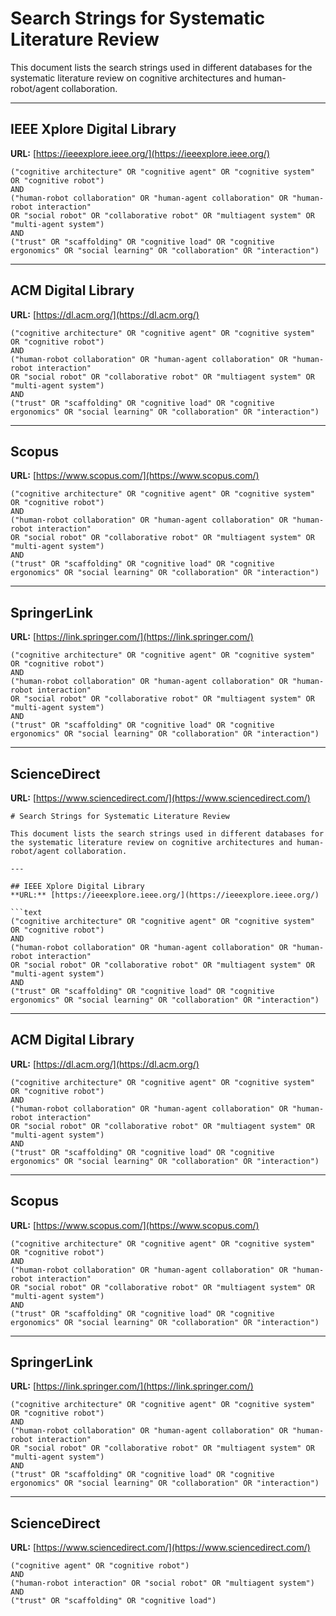 # Search Strings for Systematic Literature Review

This document lists the search strings used in different databases for the systematic literature review on cognitive architectures and human-robot/agent collaboration.

---

## IEEE Xplore Digital Library
**URL:** [https://ieeexplore.ieee.org/](https://ieeexplore.ieee.org/)  

```text
("cognitive architecture" OR "cognitive agent" OR "cognitive system" OR "cognitive robot")
AND
("human-robot collaboration" OR "human-agent collaboration" OR "human-robot interaction" 
OR "social robot" OR "collaborative robot" OR "multiagent system" OR "multi-agent system")
AND
("trust" OR "scaffolding" OR "cognitive load" OR "cognitive ergonomics" OR "social learning" OR "collaboration" OR "interaction")
````

---

## ACM Digital Library

**URL:** [https://dl.acm.org/](https://dl.acm.org/)

```text
("cognitive architecture" OR "cognitive agent" OR "cognitive system" OR "cognitive robot")
AND
("human-robot collaboration" OR "human-agent collaboration" OR "human-robot interaction" 
OR "social robot" OR "collaborative robot" OR "multiagent system" OR "multi-agent system")
AND
("trust" OR "scaffolding" OR "cognitive load" OR "cognitive ergonomics" OR "social learning" OR "collaboration" OR "interaction")
```

---

## Scopus

**URL:** [https://www.scopus.com/](https://www.scopus.com/)

```text
("cognitive architecture" OR "cognitive agent" OR "cognitive system" OR "cognitive robot")
AND
("human-robot collaboration" OR "human-agent collaboration" OR "human-robot interaction" 
OR "social robot" OR "collaborative robot" OR "multiagent system" OR "multi-agent system")
AND
("trust" OR "scaffolding" OR "cognitive load" OR "cognitive ergonomics" OR "social learning" OR "collaboration" OR "interaction")
````

---

## SpringerLink

**URL:** [https://link.springer.com/](https://link.springer.com/)

```text
("cognitive architecture" OR "cognitive agent" OR "cognitive system" OR "cognitive robot")
AND
("human-robot collaboration" OR "human-agent collaboration" OR "human-robot interaction" 
OR "social robot" OR "collaborative robot" OR "multiagent system" OR "multi-agent system")
AND
("trust" OR "scaffolding" OR "cognitive load" OR "cognitive ergonomics" OR "social learning" OR "collaboration" OR "interaction")
```

---

## ScienceDirect

**URL:** [https://www.sciencedirect.com/](https://www.sciencedirect.com/)

```text
# Search Strings for Systematic Literature Review

This document lists the search strings used in different databases for the systematic literature review on cognitive architectures and human-robot/agent collaboration.

---

## IEEE Xplore Digital Library
**URL:** [https://ieeexplore.ieee.org/](https://ieeexplore.ieee.org/)  

```text
("cognitive architecture" OR "cognitive agent" OR "cognitive system" OR "cognitive robot")
AND
("human-robot collaboration" OR "human-agent collaboration" OR "human-robot interaction" 
OR "social robot" OR "collaborative robot" OR "multiagent system" OR "multi-agent system")
AND
("trust" OR "scaffolding" OR "cognitive load" OR "cognitive ergonomics" OR "social learning" OR "collaboration" OR "interaction")
````

---

## ACM Digital Library

**URL:** [https://dl.acm.org/](https://dl.acm.org/)

```text
("cognitive architecture" OR "cognitive agent" OR "cognitive system" OR "cognitive robot")
AND
("human-robot collaboration" OR "human-agent collaboration" OR "human-robot interaction" 
OR "social robot" OR "collaborative robot" OR "multiagent system" OR "multi-agent system")
AND
("trust" OR "scaffolding" OR "cognitive load" OR "cognitive ergonomics" OR "social learning" OR "collaboration" OR "interaction")
```

---

## Scopus

**URL:** [https://www.scopus.com/](https://www.scopus.com/)

```text
("cognitive architecture" OR "cognitive agent" OR "cognitive system" OR "cognitive robot")
AND
("human-robot collaboration" OR "human-agent collaboration" OR "human-robot interaction" 
OR "social robot" OR "collaborative robot" OR "multiagent system" OR "multi-agent system")
AND
("trust" OR "scaffolding" OR "cognitive load" OR "cognitive ergonomics" OR "social learning" OR "collaboration" OR "interaction")
````

---

## SpringerLink

**URL:** [https://link.springer.com/](https://link.springer.com/)

```text
("cognitive architecture" OR "cognitive agent" OR "cognitive system" OR "cognitive robot")
AND
("human-robot collaboration" OR "human-agent collaboration" OR "human-robot interaction" 
OR "social robot" OR "collaborative robot" OR "multiagent system" OR "multi-agent system")
AND
("trust" OR "scaffolding" OR "cognitive load" OR "cognitive ergonomics" OR "social learning" OR "collaboration" OR "interaction")
```

---

## ScienceDirect

**URL:** [https://www.sciencedirect.com/](https://www.sciencedirect.com/)

```text
("cognitive agent" OR "cognitive robot")
AND
("human-robot interaction" OR "social robot" OR "multiagent system")
AND
("trust" OR "scaffolding" OR "cognitive load")
```

```

